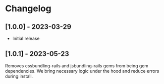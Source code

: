 # Changelog

## [1.0.0] - 2023-03-29

- Initial release

## [1.0.1] - 2023-05-23

Removes cssbundling-rails and jsbundling-rails gems from being gem dependencies. We bring necessary logic under the hood and reduce errors during install.
